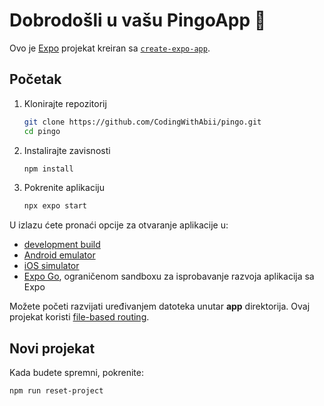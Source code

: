 # Dobrodošli u vašu PingoApp 👋

Ovo je [Expo](https://expo.dev) projekat kreiran sa [`create-expo-app`](https://www.npmjs.com/package/create-expo-app).

## Početak

1. Klonirajte repozitorij

    ```bash
    git clone https://github.com/CodingWithAbii/pingo.git
    cd pingo
    ```

2. Instalirajte zavisnosti

    ```bash
    npm install
    ```

3. Pokrenite aplikaciju

    ```bash
    npx expo start
    ```

U izlazu ćete pronaći opcije za otvaranje aplikacije u:

- [development build](https://docs.expo.dev/develop/development-builds/introduction/)
- [Android emulator](https://docs.expo.dev/workflow/android-studio-emulator/)
- [iOS simulator](https://docs.expo.dev/workflow/ios-simulator/)
- [Expo Go](https://expo.dev/go), ograničenom sandboxu za isprobavanje razvoja aplikacija sa Expo

Možete početi razvijati uređivanjem datoteka unutar **app** direktorija. Ovaj projekat koristi [file-based routing](https://docs.expo.dev/router/introduction).

## Novi projekat

Kada budete spremni, pokrenite:

```bash
npm run reset-project